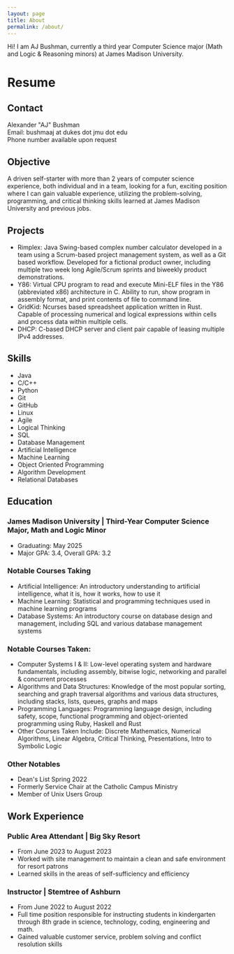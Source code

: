 ```yaml
---
layout: page
title: About
permalink: /about/
---
```


Hi! I am AJ Bushman, currently a third year Computer Science major (Math and Logic & Reasoning minors) at James Madison University.  
# Resume
## Contact
Alexander "AJ" Bushman  
Email: bushmaaj at dukes dot jmu dot edu  
Phone number available upon request  
## Objective
A driven self-starter with more than 2 years of computer science experience, both individual and in a team, looking for a fun, exciting position where I can gain valuable experience, utilizing the problem-solving, programming, and critical thinking skills learned at James Madison University and previous jobs.

## Projects
* Rimplex: Java Swing-based complex number calculator developed in a team using a Scrum-based project management system, as well as a Git based workflow. Developed for a fictional product owner, including multiple two week long Agile/Scrum sprints and biweekly product demonstrations.
* Y86: Virtual CPU program to read and execute Mini-ELF files in the Y86 (abbreviated x86) architecture in C. Ability to run, show program in assembly format, and print contents of file to command line.
* GridKid: Ncurses based spreadsheet application written in Rust. Capable of processing numerical and logical expressions within cells and process data within multiple cells.
* DHCP: C-based DHCP server and client pair capable of leasing multiple IPv4 addresses.

## Skills
* Java
* C/C++
* Python
* Git
* GitHub
* Linux
* Agile
* Logical Thinking
* SQL
* Database Management
* Artificial Intelligence
* Machine Learning
* Object Oriented Programming
* Algorithm Development
* Relational Databases

## Education

### James Madison University | Third-Year Computer Science Major, Math and Logic Minor
* Graduating: May 2025
* Major GPA: 3.4, Overall GPA: 3.2

### Notable Courses Taking
* Artificial Intelligence: An introductory understanding to artificial intelligence, what it is, how it works, how to use it
* Machine Learning: Statistical and programming techniques used in machine learning programs
* Database Systems: An introductory course on database design and management, including SQL and various database management systems

### Notable Courses Taken:
* Computer Systems I & II: Low-level operating system and hardware fundamentals, including assembly, bitwise logic, networking and parallel & concurrent processes
* Algorithms and Data Structures: Knowledge of the most popular sorting, searching and graph traversal algorithms and various data structures, including stacks, lists, queues, graphs and maps
* Programming Languages: Programming language design, including safety, scope, functional programming and object-oriented programming using Ruby, Haskell and Rust
* Other Courses Taken Include: Discrete Mathematics, Numerical Algorithms, Linear Algebra, Critical Thinking, Presentations, Intro to Symbolic Logic

### Other Notables
* Dean's List Spring 2022
* Formerly Service Chair at the Catholic Campus Ministry
* Member of Unix Users Group

## Work Experience
### Public Area Attendant | Big Sky Resort
* From June 2023 to August 2023
* Worked with site management to maintain a clean and safe environment for resort patrons
* Learned skills in the areas of self-sufficiency and efficiency

### Instructor | Stemtree of Ashburn
* From June 2022 to August 2022
* Full time position responsible for instructing students in kindergarten through 8th grade in science, technology, coding, engineering and math.
* Gained valuable customer service, problem solving and conflict resolution skills

